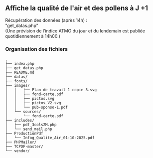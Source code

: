## Affiche la qualité de l'air et des pollens à J +1 

Récupération des données (après 14h) :</br>
"get_datas.php"</br>
(Une prévision de l’indice ATMO du jour et du lendemain est publiée quotidiennement à 14h00.)</br>

### Organisation des fichiers
```text
.
├── index.php
├── get_datas.php
├── README.md
├── datas/
├── fonts/
├── images/
│   │	├── Plan de travail 1 copie 3.svg
│   │	├── fond-carte.pdf
│   │	├── pictos.svg
│   │	├── pictos_V2.svg
│   │	└── pub-sponso-1.pdf
│	└── sources/
│		└── fond-carte.pdf
├── includes/
│   ├── pdf_3cols2M.php
│   └── send_mail.php
├── ProductionPdf
│   └── Infog_Qualite_Air_01-10-2025.pdf
├── PHPMailer/
├── TCPDF-master/
└── vendor/
